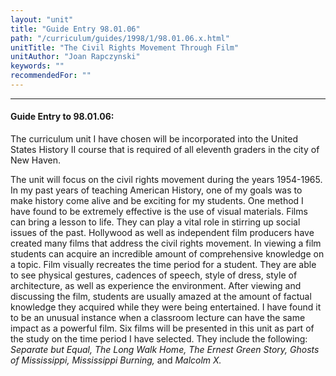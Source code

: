 ```yaml
---
layout: "unit"
title: "Guide Entry 98.01.06"
path: "/curriculum/guides/1998/1/98.01.06.x.html"
unitTitle: "The Civil Rights Movement Through Film"
unitAuthor: "Joan Rapczynski"
keywords: ""
recommendedFor: ""
---
```

<body>
<hr/>
 <h4>
  Guide Entry to 98.01.06:
 </h4>
 The curriculum unit I have chosen will be incorporated into the United States History II course that is required of all eleventh graders in the city of  New Haven.
<p>
  The unit will focus on the civil rights movement during the years 1954-1965. In my past years of teaching American History, one of my goals was to make history come alive and be exciting for my students. One method I have found to be extremely effective is the use of visual materials. Films can bring a lesson to life. They can play a vital role in stirring up social issues of the past. Hollywood as well as independent film producers have created many films that address the civil rights movement. In viewing a film students can acquire an incredible amount of comprehensive knowledge on a topic. Film visually recreates the time period for a student. They are able to see physical gestures, cadences of speech, style of dress, style of architecture, as well as experience the environment. After viewing and discussing the film, students are usually amazed at the amount of factual knowledge they acquired while they were being entertained. I have found it to be an  unusual instance when a classroom lecture can have the same impact as a powerful film. Six films will be presented in this unit as part of the study on the time period I have selected. They include the following:
  <i>
   Separate but Equal, The Long Walk Home, The Ernest Green Story, Ghosts of Mississippi, Mississippi Burning,
  </i>
  and
  <i>
   Malcolm X.
  </i>
 </p>

</body>